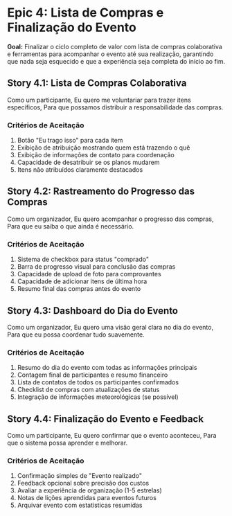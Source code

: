 # Epic 4: Lista de Compras e Finalização do Evento

**Goal:** Finalizar o ciclo completo de valor com lista de compras colaborativa e ferramentas para acompanhar o evento até sua realização, garantindo que nada seja esquecido e que a experiência seja completa do início ao fim.

## Story 4.1: Lista de Compras Colaborativa
Como um participante,
Eu quero me voluntariar para trazer itens específicos,
Para que possamos distribuir a responsabilidade das compras.

### Critérios de Aceitação
1. Botão "Eu trago isso" para cada item
2. Exibição de atribuição mostrando quem está trazendo o quê
3. Exibição de informações de contato para coordenação
4. Capacidade de desatribuir se os planos mudarem
5. Itens não atribuídos claramente destacados

## Story 4.2: Rastreamento do Progresso das Compras
Como um organizador,
Eu quero acompanhar o progresso das compras,
Para que eu saiba o que ainda é necessário.

### Critérios de Aceitação
1. Sistema de checkbox para status "comprado"
2. Barra de progresso visual para conclusão das compras
3. Capacidade de upload de foto para comprovantes
4. Capacidade de adicionar itens de última hora
5. Resumo final das compras antes do evento

## Story 4.3: Dashboard do Dia do Evento
Como um organizador,
Eu quero uma visão geral clara no dia do evento,
Para que eu possa coordenar tudo suavemente.

### Critérios de Aceitação
1. Resumo do dia do evento com todas as informações principais
2. Contagem final de participantes e resumo financeiro
3. Lista de contatos de todos os participantes confirmados
4. Checklist de compras com atualizações de status
5. Integração de informações meteorológicas (se possível)

## Story 4.4: Finalização do Evento e Feedback
Como um participante,
Eu quero confirmar que o evento aconteceu,
Para que o sistema possa aprender e melhorar.

### Critérios de Aceitação
1. Confirmação simples de "Evento realizado"
2. Feedback opcional sobre precisão dos custos
3. Avaliar a experiência de organização (1-5 estrelas)
4. Notas de lições aprendidas para eventos futuros
5. Arquivar evento com estatísticas resumidas
